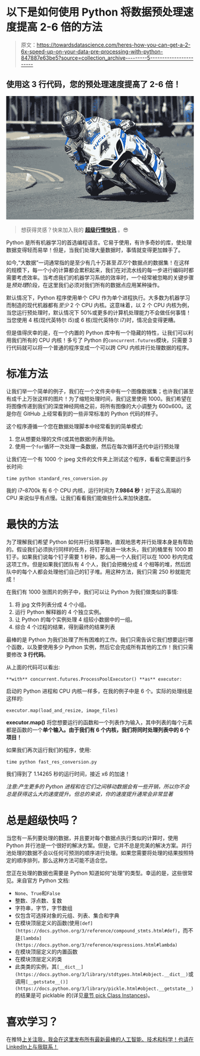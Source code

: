 # 以下是如何使用 Python 将数据预处理速度提高 2-6 倍的方法

> 原文：<https://towardsdatascience.com/heres-how-you-can-get-a-2-6x-speed-up-on-your-data-pre-processing-with-python-847887e63be5?source=collection_archive---------5----------------------->

## 使用这 3 行代码，您的预处理速度提高了 2-6 倍！

![](img/48cab8f7da9455408d8ada4eb48e5157.png)

> 想获得灵感？快来加入我的 [**超级行情快讯**](https://www.superquotes.co/?utm_source=mediumtech&utm_medium=web&utm_campaign=sharing) 。😎

Python 是所有机器学习的首选编程语言。它易于使用，有许多奇妙的库，使处理数据变得轻而易举！但是，当我们处理大量数据时，事情就变得更加棘手了。

如今,“大数据”一词通常指的是至少有几十万甚至*百万*个数据点的数据集！在这样的规模下，每一个小的计算都会累积起来，我们在对流水线的每一步进行编码时都需要考虑效率。当考虑我们的机器学习系统的效率时，一个经常被忽略的关键步骤是*预处理*阶段，在这里我们必须对我们所有的数据点应用某种操作。

默认情况下，Python 程序使用单个 CPU 作为单个进程执行。大多数为机器学习而制造的现代机器都有*至少* 2 个 CPU 内核。这意味着，以 2 个 CPU 内核为例，当您运行预处理时，默认情况下 50%或更多的计算机处理能力不会做任何事情！当您使用 4 核(现代英特尔 i5)或 6 核(现代英特尔 i7)时，情况会变得更糟。

但是值得庆幸的是，在一个内置的 Python 库中有一个隐藏的特性，让我们可以利用我们所有的 CPU 内核！多亏了 Python 的`concurrent.futures`模块，只需要 3 行代码就可以将一个普通的程序变成一个可以跨 CPU 内核并行处理数据的程序。

# 标准方法

让我们举一个简单的例子，我们在一个文件夹中有一个图像数据集；也许我们甚至有成千上万张这样的图片！为了缩短处理时间，我们这里使用 1000。我们希望在将图像传递到我们的深度神经网络之前，将所有图像的大小调整为 600x600。这是你在 GitHub 上经常看到的一些非常标准的 Python 代码的样子。

这个程序遵循一个您在数据处理脚本中经常看到的简单模式:

1.  您从想要处理的文件(或其他数据)列表开始。
2.  使用一个`for`循环一次处理一条数据，然后在每次循环迭代中运行预处理

让我们在一个有 1000 个 jpeg 文件的文件夹上测试这个程序，看看它需要运行多长时间:

```
time python standard_res_conversion.py
```

我的 i7–8700k 有 6 个 CPU 内核，运行时间为 **7.9864 秒**！对于这么高端的 CPU 来说似乎有点慢。让我们看看我们能做些什么来加快速度。

# 最快的方法

为了理解我们希望 Python 如何并行处理事物，直观地思考并行处理本身是有帮助的。假设我们必须执行同样的任务，将钉子敲进一块木头，我们的桶里有 1000 颗钉子。如果我们说每个钉子需要 1 秒钟，那么用一个人我们可以在 1000 秒内完成这项工作。但是如果我们团队有 4 个人，我们会把桶分成 4 个相等的堆，然后团队中的每个人都会处理他们自己的钉子堆。用这种方法，我们只需 250 秒就能完成！

在我们有 1000 张图片的例子中，我们可以让 Python 为我们做类似的事情:

1.  将 jpg 文件列表分成 4 个小组。
2.  运行 Python 解释器的 4 个独立实例。
3.  让 Python 的每个实例处理 4 组较小数据中的一组。
4.  综合 4 个过程的结果，得到最终的结果列表

最棒的是 Python 为我们处理了所有困难的工作。我们只需告诉它我们想要运行哪个函数，以及要使用多少 Python 实例，然后它会完成所有其他的工作！我们只需要修改 **3 行代码**。

从上面的代码可以看出:

```
**with** concurrent.futures.ProcessPoolExecutor() **as** executor:
```

启动的 Python 进程和 CPU 内核一样多，在我的例子中是 6 个。实际的处理线是这样的:

```
executor.map(load_and_resize, image_files)
```

**executor.map()** 将您想要运行的函数和一个列表作为输入，其中列表的每个元素都是函数的一个**单个输入。由于我们有 6 个内核，我们将同时处理列表中的 6 个项目！**

如果我们再次运行我们的程序，使用:

```
time python fast_res_conversion.py
```

我们得到了 1.14265 秒的运行时间，接近 x6 的加速！

*注意:产生更多的 Python 进程和在它们之间移动数据会有一些开销，所以你不会总是获得这么大的速度提升。但总的来说，你的速度提升通常会非常显著*

# 总是超级快吗？

当您有一系列要处理的数据，并且要对每个数据点执行类似的计算时，使用 Python 并行池是一个很好的解决方案。但是，它并不总是完美的解决方案。并行池处理的数据不会以任何可预测的顺序进行处理。如果您需要将处理的结果按照特定的顺序排列，那么这种方法可能不适合您。

您正在处理的数据也需要是 Python 知道如何“处理”的类型。幸运的是，这些很常见。来自官方 Python 文档:

*   `None`、`True`和`False`
*   整数、浮点数、复数
*   字符串，字节，字节数组
*   仅包含可选择对象的元组、列表、集合和字典
*   在模块顶层定义的函数(使用`[def](https://docs.python.org/3/reference/compound_stmts.html#def)`，而不是`[lambda](https://docs.python.org/3/reference/expressions.html#lambda)`
*   在模块顶层定义的内置函数
*   在模块顶层定义的类
*   此类类的实例，其`[__dict__](https://docs.python.org/3/library/stdtypes.html#object.__dict__)`或调用`[__getstate__()](https://docs.python.org/3/library/pickle.html#object.__getstate__)`的结果是可 picklable 的(详见[章节 pick Class Instances](https://docs.python.org/3/library/pickle.html#pickle-inst))。

# 喜欢学习？

在推特[上关注我，我会在这里发布所有最新最棒的人工智能、技术和科学！也请在 LinkedIn](https://twitter.com/GeorgeSeif94)[上与我联系！](https://www.linkedin.com/in/georgeseif/)